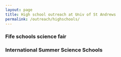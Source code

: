 ```yaml
---
layout: page
title: High school outreach at Univ of St Andrews
permalink: /outreach/highschools/
---
```


### Fife schools science fair

### International Summer Science Schools


